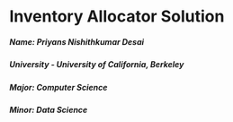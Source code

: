 

# Inventory Allocator Solution

##### Name: Priyans Nishithkumar Desai
##### University - University of California, Berkeley
##### Major: Computer Science
##### Minor: Data Science